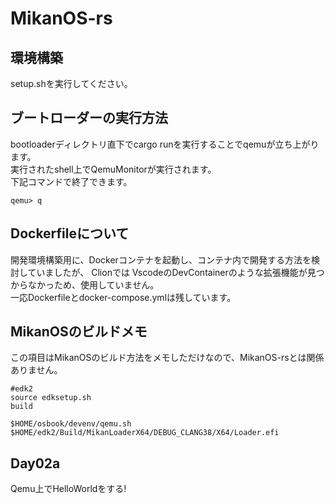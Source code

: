 # MikanOS-rs

## 環境構築

setup.shを実行してください。

## ブートローダーの実行方法

bootloaderディレクトリ直下でcargo runを実行することでqemuが立ち上がります。  
実行されたshell上でQemuMonitorが実行されます。  
下記コマンドで終了できます。

```qemu
qemu> q
```

## Dockerfileについて

開発環境構築用に、Dockerコンテナを起動し、コンテナ内で開発する方法を検討していましたが、
Clionでは VscodeのDevContainerのような拡張機能が見つからなかっため、使用していません。  
一応Dockerfileとdocker-compose.ymlは残しています。

## MikanOSのビルドメモ

この項目はMikanOSのビルド方法をメモしただけなので、MikanOS-rsとは関係ありません。

```shell
#edk2
source edksetup.sh
build

$HOME/osbook/devenv/qemu.sh $HOME/edk2/Build/MikanLoaderX64/DEBUG_CLANG38/X64/Loader.efi
```

## Day02a

Qemu上でHelloWorldをする!




